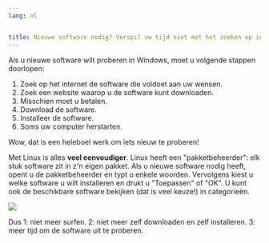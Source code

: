 ```yaml
---
lang: nl


title: Nieuwe software nodig? Verspil uw tijd niet met het zoeken op internet, Linux heeft het voor u.
---
```


Als u nieuwe software wilt proberen in Windows, moet u volgende stappen doorlopen:

<ol>
<li>Zoek op het internet de software die voldoet aan uw wensen.</li>
<li>Zoek een website waarop u de software kunt downloaden.</li>
<li>Misschien moet u betalen.</li>
<li>Download de software.</li>
<li>Installeer de software.</li>
<li>Soms uw computer herstarten.</li>
</ol>

Wow, dat is een heleboel werk om iets nieuw te proberen!

Met Linux is alles <b>veel eenvoudiger</b>. Linux heeft een 
"pakketbeheerder": elk stuk software zit in z'n eigen pakket.
Als u nieuwe software nodig heeft, opent u de pakketbeheerder en
typt u enkele woorden. Vervolgens kiest u welke software u wilt
installeren en drukt u "Toepassen" of "OK". U kunt ook de
beschikbare software bekijken (dat is veel keuze!) in
categorieën.

<img src="Images/synaptic.png" />

Dus 1: niet meer surfen. 2: niet meer zelf downloaden en zelf installeren. 3: meer tijd om de software uit te proberen.




